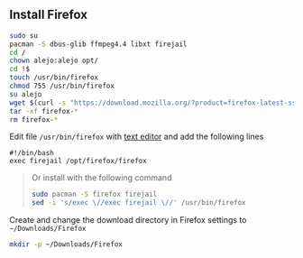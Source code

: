 ## Install Firefox

```bash
sudo su
pacman -S dbus-glib ffmpeg4.4 libxt firejail
cd /
chown alejo:alejo opt/
cd !$
touch /usr/bin/firefox
chmod 755 /usr/bin/firefox
su alejo
wget $(curl -s "https://download.mozilla.org/?product=firefox-latest-ssl&os=linux64&lang=en-US"|awk -F'"' '{print $2}')
tar -xf firefox-*
rm firefox-*
```

Edit file `/usr/bin/firefox` with [text editor][1] and add the following lines
```text
#!/bin/bash
exec firejail /opt/firefox/firefox
```

>Or install with the following command
>```bash
>sudo pacman -S firefox firejail
>sed -i 's/exec \//exec firejail \//' /usr/bin/firefox
>```

Create and change the download directory in Firefox settings to `~/Downloads/Firefox`
```bash
mkdir -p ~/Downloads/Firefox
```

[1]:../../README.md#text-editor